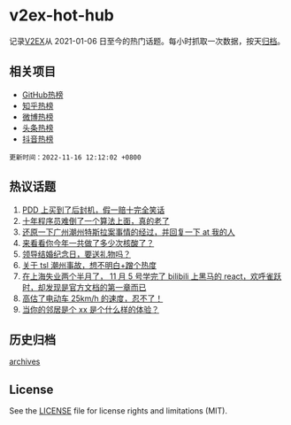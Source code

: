 # v2ex-hot-hub

 记录[V2EX](https://www.v2ex.com/)从 2021-01-06 日至今的热门话题。每小时抓取一次数据，按天[归档](archives)。
 
 ## 相关项目

- [GitHub热榜](https://github.com/lonnyzhang423/github-hot-hub)
- [知乎热榜](https://github.com/lonnyzhang423/zhihu-hot-hub)
- [微博热榜](https://github.com/lonnyzhang423/weibo-hot-hub)
- [头条热榜](https://github.com/lonnyzhang423/toutiao-hot-hub)
- [抖音热榜](https://github.com/lonnyzhang423/douyin-hot-hub)


 `更新时间：2022-11-16 12:12:02 +0800`

## 热议话题

1. [PDD 上买到了后封机，假一赔十完全笑话](https://www.v2ex.com/t/895370)
1. [十年程序员难倒了一个算法上面，真的老了](https://www.v2ex.com/t/895464)
1. [还原一下广州潮州特斯拉案事情的经过，并回复一下 at 我的人](https://www.v2ex.com/t/895458)
1. [来看看你今年一共做了多少次核酸了？](https://www.v2ex.com/t/895422)
1. [领导结婚纪念日，要送礼物吗？](https://www.v2ex.com/t/895378)
1. [关于 tsl 潮州事故，想不明白+蹭个热度](https://www.v2ex.com/t/895601)
1. [在上海失业两个半月了， 11 月 5 号学完了 bilibili 上黑马的 react，欢呼雀跃时，却发现是官方文档的第一章而已](https://www.v2ex.com/t/895402)
1. [高估了电动车 25km/h 的速度，忍不了！](https://www.v2ex.com/t/895489)
1. [当你的邻居是个 xx 是个什么样的体验？](https://www.v2ex.com/t/895594)

## 历史归档

[archives](archives)

## License

See the [LICENSE](LICENSE) file for license rights and limitations (MIT).
